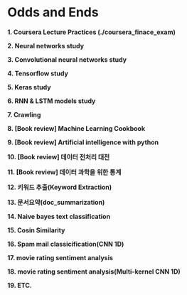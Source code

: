 # Odds and Ends



**1. Coursera Lecture Practices (./coursera_finace_exam)**


**2. Neural networks study**


**3. Convolutional neural networks study**


**4. Tensorflow study**


**5. Keras study**


**6. RNN & LSTM models study**


**7. Crawling**


**8. [Book review] Machine Learning Cookbook**


**9. [Book review] Artificial intelligence with python**


**10. [Book review] 데이터 전처리 대전**


**11. [Book review] 데이터 과학을 위한 통계**


**12. 키워드 추출(Keyword Extraction)**


**13. 문서요약(doc_summarization)**


**14. Naive bayes text classification**


**15. Cosin Similarity**


**16. Spam mail classicification(CNN 1D)**


**17. movie rating sentiment analysis**


**18. movie rating sentiment analysis(Multi-kernel CNN 1D)**


**19. ETC.**



